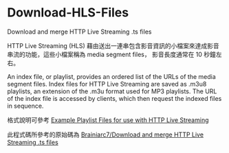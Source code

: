 # Download-HLS-Files
Download and merge HTTP Live Streaming .ts files

HTTP Live Streaming (HLS) 藉由送出一連串包含影音資訊的小檔案來達成影音串流的功能，這些小檔案稱為 media segment files，
影音長度通常在 10 秒鐘左右。

An index file, or playlist, provides an ordered list of the URLs of the media segment files. 
Index files for HTTP Live Streaming are saved as .m3u8 playlists, an extension of the .m3u format used for MP3 playlists. 
The URL of the index file is accessed by clients, which then request the indexed files in sequence.

格式說明可參考 [Example Playlist Files for use with HTTP Live Streaming
](https://developer.apple.com/library/content/technotes/tn2288/_index.html)

此程式碼所參考的原始碼為 [Brainiarc7/Download and merge HTTP Live Streaming .ts files](https://gist.github.com/Brainiarc7/e7b6cd96e7bbee0a3cc8167fb2003373)
